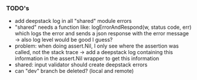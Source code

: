 ### TODO's

* add deepstack log in all "shared" module errors
* "shared" needs a function like: logErrorAndRespond(w, status code, err) which logs the error and sends a json response with the error message -> also log level would be good I guess?
* problem: when doing assert.Nil, I only see where the assertion was called, not the stack trace -> add a deepstack log containing this information in the assert.Nil wrapper to get this information
* shared: input validator should create deepstack errors
* can "dev" branch be deleted? (local and remote)